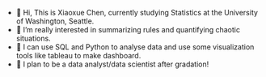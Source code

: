 - 👋 Hi, This is Xiaoxue Chen, currently studying Statistics at the University of Washington, Seattle.
- 👀 I’m really interested in summarizing rules and quantifying chaotic situations.
- 🌱 I can use SQL and Python to analyse data and use some visualization tools like tableau to make dashboard.
- 🥳 I plan to be a data analyst/data scientist after gradation!

<!---
XiaoxueChen1218/XiaoxueChen1218 is a ✨ special ✨ repository because its `README.md` (this file) appears on your GitHub profile.
You can click the Preview link to take a look at your changes.
--->
